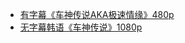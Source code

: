 * [有字幕《车神传说AKA极速情缘》480p](http://op.sbb.zone:8888/share/7rAV_UkM)       
* [无字幕韩语《车神传说》1080p](http://op.sbb.zone:8888/share/M3FfkS9k)             

